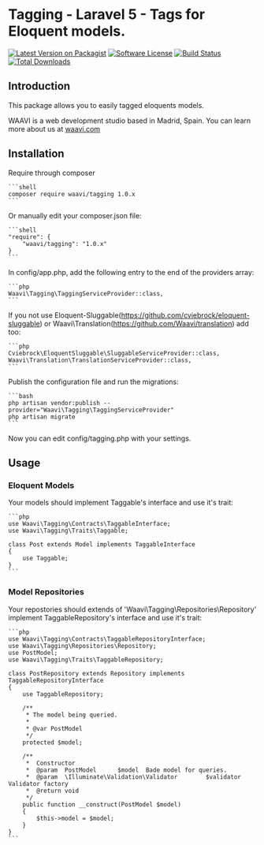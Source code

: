# Tagging - Laravel 5 - Tags for Eloquent models.

[![Latest Version on Packagist](https://img.shields.io/packagist/v/waavi/tagging.svg?style=flat-square)](https://packagist.org/packages/waavi/tagging)
[![Software License](https://img.shields.io/badge/license-MIT-brightgreen.svg?style=flat-square)](LICENSE.md)
[![Build Status](https://img.shields.io/travis/Waavi/tagging/master.svg?style=flat-square)](https://travis-ci.org/Waavi/tagging)
[![Total Downloads](https://img.shields.io/packagist/dt/waavi/tagging.svg?style=flat-square)](https://packagist.org/packages/waavi/tagging)

## Introduction

This package allows you to easily tagged eloquents models.

WAAVI is a web development studio based in Madrid, Spain. You can learn more about us at [waavi.com](http://waavi.com)

## Installation

Require through composer

    ```shell
    composer require waavi/tagging 1.0.x
    ```

Or manually edit your composer.json file:
    
    ```shell
    "require": {
        "waavi/tagging": "1.0.x"
    }
    ```

In config/app.php, add the following entry to the end of the providers array:

    ```php
    Waavi\Tagging\TaggingServiceProvider::class,
    ```

If you not use Eloquent-Sluggable(https://github.com/cviebrock/eloquent-sluggable) or Waavi\Translation(https://github.com/Waavi/translation) add too:
    
    ```php
    Cviebrock\EloquentSluggable\SluggableServiceProvider::class,
    Waavi\Translation\TranslationServiceProvider::class,    
    ```

Publish the configuration file and run the migrations:

    ```bash
    php artisan vendor:publish --provider="Waavi\Tagging\TaggingServiceProvider"
    php artisan migrate
    ```

Now you can edit config/tagging.php with your settings.

## Usage

### Eloquent Models

Your models should implement Taggable's interface and use it's trait:

    ```php
    use Waavi\Tagging\Contracts\TaggableInterface;
    use Waavi\Tagging\Traits\Taggable;

    class Post extends Model implements TaggableInterface
    {
        use Taggable;
    } 
    ```

### Model Repositories

Your repostories should extends of 'Waavi\Tagging\Repositories\Repository' implement TaggableRepository's interface and use it's trait:

    ```php
    use Waavi\Tagging\Contracts\TaggableRepositoryInterface;
    use Waavi\Tagging\Repositories\Repository;
    use PostModel;
    use Waavi\Tagging\Traits\TaggableRepository;

    class PostRepository extends Repository implements TaggableRepositoryInterface
    {
        use TaggableRepository;

        /**
         * The model being queried.
         *
         * @var PostModel
         */
        protected $model;

        /**
         *  Constructor
         *  @param  PostModel      $model  Bade model for queries.
         *  @param  \Illuminate\Validation\Validator        $validator  Validator factory
         *  @return void
         */
        public function __construct(PostModel $model)
        {
            $this->model = $model;
        }
    }
    ```
